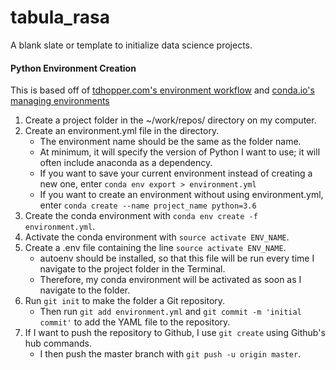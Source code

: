 # tabula_rasa
A blank slate or template to initialize data science projects.


#### Python Environment Creation
This is based off of [tdhopper.com's environment workflow](http://tdhopper.com/blog/2015/Nov/24/my-python-environment-workflow-with-conda/) and [conda.io's managing environments](https://conda.io/docs/using/envs.html) 

1. Create a project folder in the ~/work/repos/ directory on my computer.
2. Create an environment.yml file in the directory. 
   * The environment name should be the same as the folder name.
   * At minimum, it will specify the version of Python I want to use; it will often include anaconda as a dependency.
   * If you want to save your current environment instead of creating a new one, enter `conda env export > environment.yml`
   * If you want to create an environment without using environment.yml, enter `conda create --name project_name python=3.6`
3. Create the conda environment with `conda env create -f environment.yml`.
4. Activate the conda environment with `source activate ENV_NAME`.
5. Create a .env file containing the line `source activate ENV_NAME`.
   * autoenv should be installed, so that this file will be run every time I navigate to the project folder in the Terminal.
   * Therefore, my conda environment will be activated as soon as I navigate to the folder.
6. Run `git init` to make the folder a Git repository. 
   * Then run `git add environment.yml` and `git commit -m 'initial commit'` to add the YAML file to the repository.
7. If I want to push the repository to Github, I use `git create` using Github's hub commands.
   * I then push the master branch with `git push -u origin master`.
